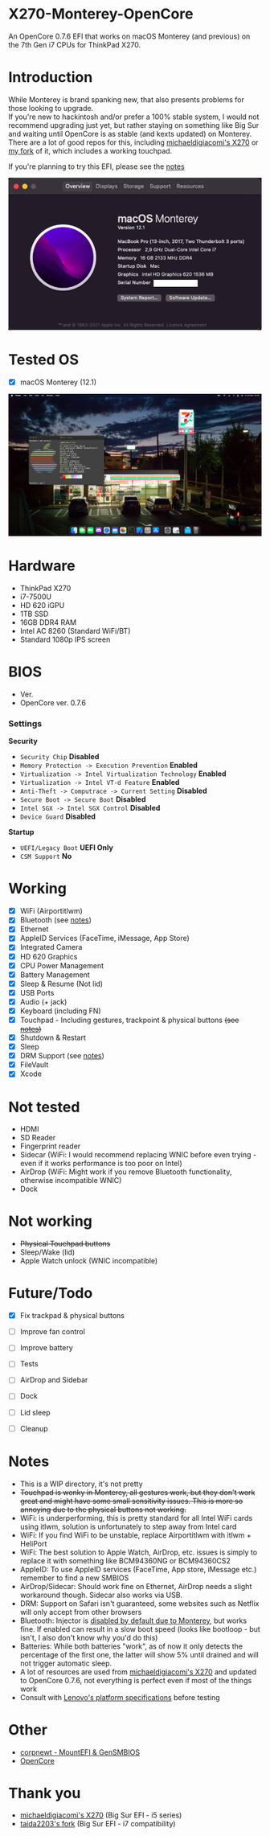 # X270-Monterey-OpenCore
An OpenCore 0.7.6 EFI that works on macOS Monterey (and previous) on the 7th Gen i7 CPUs for ThinkPad X270.

# Introduction
While Monterey is brand spanking new, that also presents problems for those looking to upgrade.\
If you're new to hackintosh and/or prefer a 100% stable system, I would not recommend upgrading just yet, but rather staying on something like Big Sur and waiting until OpenCore is as stable (and kexts updated) on Monterey.\
There are a lot of good repos for this, including [michaeldigiacomi's X270](https://github.com/michaeldigiacomi/Lenovo-X270-Hackintosh-OpenCore) or [my fork](https://github.com/aerowa/Lenovo-X270-Hackintosh-OpenCore) of it, which includes a working touchpad.


If you're planning to try this EFI, please see the [notes](https://github.com/aerowa/X270-Monterey-OpenCore/blob/main/README.md#notes)

![About](images/about.png)

# Tested OS
- [x] macOS Monterey (12.1)

![X270](images/screen.png)

# Hardware
- ThinkPad X270
- i7-7500U
- HD 620 iGPU
- 1TB SSD
- 16GB DDR4 RAM
- Intel AC 8260 (Standard WiFi/BT)
- Standard 1080p IPS screen

# BIOS
- Ver. 
- OpenCore ver. 0.7.6
### Settings
<b>Security</b>
- `Security Chip` **Disabled**
- `Memory Protection -> Execution Prevention` **Enabled**
- `Virtualization -> Intel Virtualization Technology` **Enabled**
- `Virtualization -> Intel VT-d Feature` **Enabled**
- `Anti-Theft -> Computrace -> Current Setting` **Disabled**
- `Secure Boot -> Secure Boot` **Disabled**
- `Intel SGX -> Intel SGX Control` **Disabled**
- `Device Guard` **Disabled**

<b>Startup</b>
- `UEFI/Legacy Boot` **UEFI Only**
- `CSM Support` **No**

# Working
- [x] WiFi (Airportitlwm)
- [x] Bluetooth (see [notes](https://github.com/aerowa/X270-Monterey-OpenCore/blob/main/README.md#notes))
- [X] Ethernet
- [x] AppleID Services (FaceTime, iMessage, App Store)
- [x] Integrated Camera
- [x] HD 620 Graphics
- [x] CPU Power Management
- [x] Battery Management
- [x] Sleep & Resume (Not lid)
- [x] USB Ports
- [x] Audio (+ jack)
- [x] Keyboard (including FN)
- [x] Touchpad - Including gestures, trackpoint & physical buttons ~~(see [notes](https://github.com/aerowa/X270-Monterey-OpenCore/blob/main/README.md#notes))~~
- [x] Shutdown & Restart
- [x] Sleep
- [x] DRM Support (see [notes](https://github.com/aerowa/X270-Monterey-OpenCore/blob/main/README.md#notes))
- [x] FileVault
- [x] Xcode

# Not tested
- HDMI
- SD Reader
- Fingerprint reader
- Sidecar (WiFi: I would recommend replacing WNIC before even trying - even if it works performance is too poor on Intel)
- AirDrop (WiFi: Might work if you remove Bluetooth functionality, otherwise incompatible WNIC)
- Dock

# Not working
- ~~Physical Touchpad buttons~~
- Sleep/Wake (lid)
- Apple Watch unlock (WNIC incompatible)

# Future/Todo
- [x] Fix trackpad & physical buttons
- [ ] Improve fan control
- [ ] Improve battery 
- [ ] Tests
- [ ] AirDrop and Sidebar
- [ ] Dock
- [ ] Lid sleep
- [ ] Cleanup


# Notes
- This is a WIP directory, it's not pretty
- ~~Touchpad is wonky in Monterey, all gestures work, but they don't work great and might have some small sensitivity issues. This is more so annoying due to the physical buttons not working.~~
- WiFi: is underperforming, this is pretty standard for all Intel WiFi cards using itlwm, solution is unfortunately to step away from Intel card
- WiFi: If you find WiFi to be unstable, replace Airportitlwm with itlwm + HeliPort
- WiFi: The best solution to Apple Watch, AirDrop, etc. issues is simply to replace it with something like BCM94360NG or BCM94360CS2
- AppleID: To use AppleID services (FaceTime, App store, iMessage etc.) remember to find a new SMBIOS
- AirDrop/Sidecar: Should work fine on Ethernet, AirDrop needs a slight workaround though. Sidecar also works via USB.
- DRM: Support on Safari isn't guaranteed, some websites such as Netflix will only accept from other browsers
- Bluetooth: Injector is [disabled by default due to Monterey](https://github.com/OpenIntelWireless/IntelBluetoothFirmware/issues/361), but works fine. If enabled can result in a slow boot speed (looks like bootloop - but isn't, I also don't know why you'd do this)
- Batteries: While both batteries "work", as of now it only detects the percentage of the first one, the latter will show 5% until drained and will not trigger automatic sleep.
- A lot of resources are used from [michaeldigiacomi's X270](https://github.com/michaeldigiacomi/Lenovo-X270-Hackintosh-OpenCore) and updated to OpenCore 0.7.6, not everything is perfect even if most of the things work
- Consult with [Lenovo's platform specifications](https://psref.lenovo.com/syspool/Sys/PDF/ThinkPad/ThinkPad_X270/ThinkPad_X270_Spec.PDF) before testing


# Other
- [corpnewt - MountEFI & GenSMBIOS](https://github.com/corpnewt)
- [OpenCore](https://dortania.github.io/OpenCore-Install-Guide/)

# Thank you
- [michaeldigiacomi's X270](https://github.com/michaeldigiacomi/Lenovo-X270-Hackintosh-OpenCore) (Big Sur EFI - i5 series)
- [taida2203's fork](https://github.com/taida2203/Lenovo-X270-Hackintosh-OpenCore) (Big Sur EFI - i7 compatibility)
